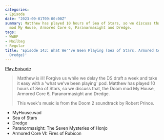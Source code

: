 ```yaml
---
categories:
- Episode
date: "2023-09-01T09:00:00Z"
summary: Matthew has played 10 hours of Sea of Stars, so we discuss that, the Doom
  mod My House, Armored Core 6, Paranormasight and Dredge.
tags:
- WWBP
- Mailbag
- Regular
title: 'Episode 143: What We''ve Been Playing (Sea of Stars, Armored Core 6, My House,
  Dredge)'
---
```


[Play Episode](https://www.patreon.com/posts/episode-143-what-88565651)
> Matthew is ill! Forgive us while we delay the DS draft a week and take it easy with a 'what we've been playing' pod. Matthew has played 10 hours of Sea of Stars, so we discuss that, the Doom mod My House, Armored Core 6, Paranormasight and Dredge.
>
>This week's music is from the Doom 2 soundtrack by Robert Prince.

- MyHouse.wad
- Sea of Stars
- Dredge
- Paranormasight: The Seven Mysteries of Honjo
- Armored Core VI: Fires of Rubicon